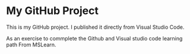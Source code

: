 # My GitHub Project

This is my GitHub project. I published it directly from Visual Studio Code.

As an exercise to commplete the Github and Visual studio code learning path From MSLearn.